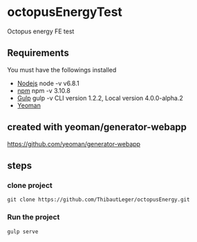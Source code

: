 # octopusEnergyTest
Octopus energy FE test

## Requirements
You must have the followings installed

* [Nodejs](https://nodejs.org/en/) node -v v6.8.1
* [npm](https://www.npmjs.com/) npm -v 3.10.8
* [Gulp](https://github.com/gulpjs/gulp/blob/master/docs/getting-started.md) gulp -v CLI version 1.2.2, Local version 4.0.0-alpha.2
* [Yeoman](http://yeoman.io/)

## created with yeoman/generator-webapp
https://github.com/yeoman/generator-webapp

## steps

### clone project
    git clone https://github.com/ThibautLeger/octopusEnergy.git

### Run the project
    gulp serve
